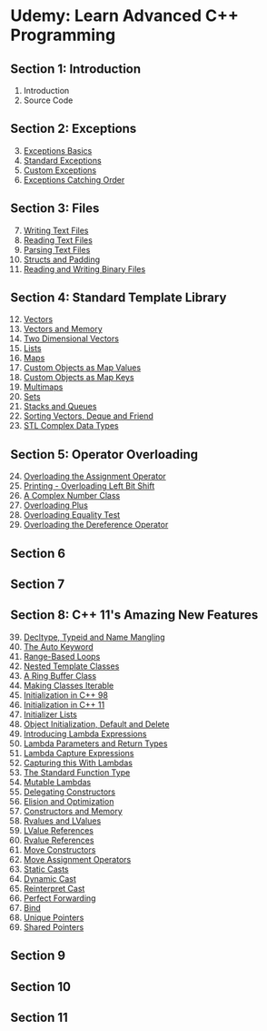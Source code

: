 # Udemy: Learn Advanced C++ Programming

## Section 1: Introduction

1. Introduction
2. Source Code

## Section 2: Exceptions

3. [Exceptions Basics](./BasicExceptions/)
4. [Standard Exceptions](./StandardExceptions/)
5. [Custom Exceptions](./CustomExceptions/)
6. [Exceptions Catching Order](./CatchingSubclassExceptions/)

## Section 3: Files

7. [Writing Text Files](./WritingTextFiles/)
8. [Reading Text Files](./ReadingTextFiles/)
9. [Parsing Text Files](./ParsingTextinFiles/)
10. [Structs and Padding](./StructandPadding/)
11. [Reading and Writing Binary Files](./BinaryFiles/)

## Section 4: Standard Template Library

12. [Vectors](./Vectors)
13. [Vectors and Memory](./VectorsandMemory)
14. [Two Dimensional Vectors](./TwoDimensionalVectors)
15. [Lists](./Lists)
16. [Maps](./Maps)
17. [Custom Objects as Map Values](./CustomObjectsasMapValues)
18. [Custom Objects as Map Keys](./CustomObjectsasMapKeys)
19. [Multimaps](./Multimaps)
20. [Sets](./Sets)
21. [Stacks and Queues](./StackandQueue)
22. [Sorting Vectors, Deque and Friend](./SortingVectors)
23. [STL Complex Data Types](./STLComplexDataTypes)

## Section 5: Operator Overloading

24. [Overloading the Assignment Operator](./OverloadingtheAssignmentOperator)
25. [Printing - Overloading Left Bit Shift](./OverloadingtheInsertionOperatorforPrinting)
26. [A Complex Number Class](./AComplexNumberClass)
27. [Overloading Plus](./OverloadingPlus)
28. [Overloading Equality Test](./OverloadingComparisonOperators)
29. [Overloading the Dereference Operator](./OverloadingtheDereferenceOperator)

## Section 6


## Section 7


## Section 8: C++ 11's Amazing New Features

39. [Decltype, Typeid and Name Mangling](./DecltypeandTypeid/)
40. [The Auto Keyword](./TheautoKeyword/)
41. [Range-Based Loops](./EnhancedForLoop/)
42. [Nested Template Classes](./NestedTemplateClasses/)
43. [A Ring Buffer Class]()
44. [Making Classes Iterable]()
45. [Initialization in C++ 98]()
46. [Initialization in C++ 11]()
47. [Initializer Lists]()
48. [Object Initialization, Default and Delete]()
49. [Introducing Lambda Expressions]()
50. [Lambda Parameters and Return Types]()
51. [Lambda Capture Expressions]()
52. [Capturing this With Lambdas]()
53. [The Standard Function Type]()
54. [Mutable Lambdas]()
55. [Delegating Constructors]()
56. [Elision and Optimization]()
57. [Constructors and Memory]()
58. [Rvalues and LValues]()
59. [LValue References]()
60. [Rvalue References]()
61. [Move Constructors]()
62. [Move Assignment Operators]()
63. [Static Casts]()
64. [Dynamic Cast]()
65. [Reinterpret Cast]()
66. [Perfect Forwarding]()
67. [Bind]()
68. [Unique Pointers]()
69. [Shared Pointers]()

## Section 9


## Section 10


## Section 11
